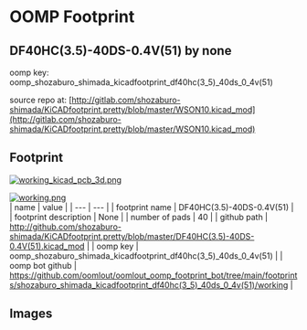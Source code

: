# OOMP Footprint  
## DF40HC(3.5)-40DS-0.4V(51)  by none  
  
oomp key: oomp_shozaburo_shimada_kicadfootprint_df40hc(3_5)_40ds_0_4v(51)  
  
source repo at: [http://gitlab.com/shozaburo-shimada/KiCADfootprint.pretty/blob/master/WSON10.kicad_mod](http://gitlab.com/shozaburo-shimada/KiCADfootprint.pretty/blob/master/WSON10.kicad_mod)  
## Footprint  
  
[![working_kicad_pcb_3d.png](working_kicad_pcb_3d_600.png)](working_kicad_pcb_3d.png)  
  
[![working.png](working_600.png)](working.png)  
| name | value | 
| --- | --- | 
| footprint name | DF40HC(3.5)-40DS-0.4V(51) | 
| footprint description | None | 
| number of pads | 40 | 
| github path | http://github.com/shozaburo-shimada/KiCADfootprint.pretty/blob/master/DF40HC(3.5)-40DS-0.4V(51).kicad_mod | 
| oomp key | oomp_shozaburo_shimada_kicadfootprint_df40hc(3_5)_40ds_0_4v(51) | 
| oomp bot github | https://github.com/oomlout/oomlout_oomp_footprint_bot/tree/main/footprints/shozaburo_shimada_kicadfootprint_df40hc(3_5)_40ds_0_4v(51)/working | 
## Images  
